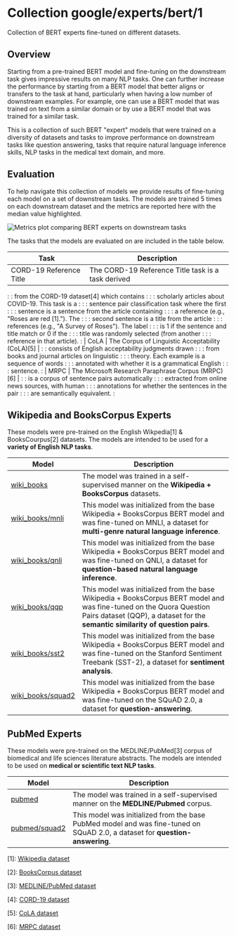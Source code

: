 # Collection google/experts/bert/1

Collection of BERT experts fine-tuned on different datasets.

<!-- fine-tunable: true -->
<!-- format: saved_model_2 -->
<!-- dataset: Wikipedia and BooksCorpus -->
<!-- dataset: MNLI -->
<!-- dataset: QNLI -->
<!-- dataset: QQP -->
<!-- dataset: SST-2 -->
<!-- dataset: MEDLINE/PubMed -->
<!-- dataset: SQuAD 2.0 -->
<!-- module-type: text-embedding -->
<!-- network-architecture: Transformer -->
<!-- language: en -->

## Overview

Starting from a pre-trained BERT model and fine-tuning on the downstream task
gives impressive results on many NLP tasks. One can further increase the
performance by starting from a BERT model that better aligns or transfers to the
task at hand, particularly when having a low number of downstream examples. For
example, one can use a BERT model that was trained on text from a similar domain
or by use a BERT model that was trained for a similar task.

This is a collection of such BERT "expert" models that were trained on a
diversity of datasets and tasks to improve performance on downstream tasks like
question answering, tasks that require natural language inference skills, NLP
tasks in the medical text domain, and more.

## Evaluation

To help navigate this collection of models we provide results of fine-tuning
each model on a set of downstream tasks. The models are trained 5 times on each
downstream dataset and the metrics are reported here with the median value
highlighted.

![Metrics plot comparing BERT experts on downstream tasks](https://www.gstatic.com/aihub/tfhub/experts/bert/metrics_v0.png)

The tasks that the models are evaluated on are included in the table below.

| Task                    | Description                                        |
| ----------------------- | -------------------------------------------------- |
| CORD-19 Reference Title | The CORD-19 Reference Title task is a task derived |
:                         : from the CORD-19 dataset[4] which contains         :
:                         : scholarly articles about COVID-19. This task is a  :
:                         : sentence pair classification task where the first  :
:                         : sentence is a sentence from the article containing :
:                         : a reference (e.g., "Roses are red [1]."). The      :
:                         : second sentence is a title from the article        :
:                         : references (e.g., "A Survey of Roses"). The label  :
:                         : is 1 if the sentence and title match or 0 if the   :
:                         : title was randomly selected (from another          :
:                         : reference in that article).                        :
| CoLA                    | The Corpus of Linguistic Acceptability (CoLA)[5]   |
:                         : consists of English acceptability judgments drawn  :
:                         : from books and journal articles on linguistic      :
:                         : theory. Each example is a sequence of words        :
:                         : annotated with whether it is a grammatical English :
:                         : sentence.                                          :
| MRPC                    | The Microsoft Research Paraphrase Corpus (MRPC)[6] |
:                         : is a corpus of sentence pairs automatically        :
:                         : extracted from online news sources, with human     :
:                         : annotations for whether the sentences in the pair  :
:                         : are semantically equivalent.                       :

## Wikipedia and BooksCorpus Experts

These models were pre-trained on the English Wikpedia[1] & BooksCourpus[2]
datasets. The models are intended to be used for a **variety of English NLP
tasks**.

Model                                                                        | Description
---------------------------------------------------------------------------- | -----------
[wiki_books](https://tfhub.dev/google/experts/bert/wiki_books)               | The model was trained in a self-supervised manner on the **Wikipedia + BooksCorpus** datasets.
[wiki_books/mnli](https://tfhub.dev/google/experts/bert/wiki_books/mnli)     | This model was initialized from the base Wikipedia + BooksCorpus BERT model and was fine-tuned on MNLI, a dataset for **multi-genre natural language inference**.
[wiki_books/qnli](https://tfhub.dev/google/experts/bert/wiki_books/qnli)     | This model was initialized from the base Wikipedia + BooksCorpus BERT model and was fine-tuned on QNLI, a dataset for **question-based natural language inference**.
[wiki_books/qqp](https://tfhub.dev/google/experts/bert/wiki_books/qqp)       | This model was initialized from the base Wikipedia + BooksCorpus BERT model and was fine-tuned on the Quora Question Pairs dataset (QQP), a dataset for the **semantic similarity of question pairs**.
[wiki_books/sst2](https://tfhub.dev/google/experts/bert/wiki_books/sst2)     | This model was initialized from the base Wikipedia + BooksCorpus BERT model and was fine-tuned on the Stanford Sentiment Treebank (SST-2), a dataset for **sentiment analysis**.
[wiki_books/squad2](https://tfhub.dev/google/experts/bert/wiki_books/squad2) | This model was initialized from the base Wikipedia + BooksCorpus BERT model and was fine-tuned on the SQuAD 2.0, a dataset for **question-answering**.

## PubMed Experts

These models were pre-trained on the MEDLINE/PubMed[3] corpus of biomedical and
life sciences literature abstracts. The models are intended to be used on
**medical or scientific text NLP tasks**.

Model                                                                | Description
-------------------------------------------------------------------- | -----------
[pubmed](https://tfhub.dev/google/experts/bert/pubmed)               | The model was trained in a self-supervised manner on the **MEDLINE/Pubmed** corpus.
[pubmed/squad2](https://tfhub.dev/google/experts/bert/pubmed/squad2) | This model was initialized from the base PubMed model and was fine-tuned on SQuAD 2.0, a dataset for **question-answering**.

\[1]: [Wikipedia dataset](https://dumps.wikimedia.org)

\[2]: [BooksCorpus dataset](http://yknzhu.wixsite.com/mbweb)

\[3]:
[MEDLINE/PubMed dataset](https://www.nlm.nih.gov/databases/download/pubmed_medline.html)

\[4]: [CORD-19 dataset](https://www.semanticscholar.org/cord19)

\[5]: [CoLA dataset](https://nyu-mll.github.io/CoLA/)

\[6]:
[MRPC dataset](https://www.microsoft.com/en-us/download/details.aspx?id=52398)
